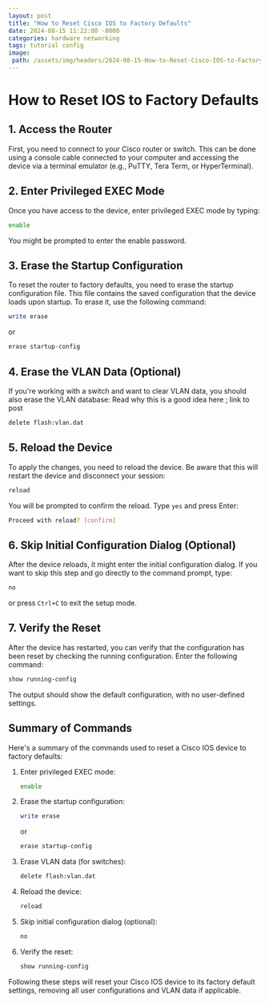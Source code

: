 ```yaml
---
layout: post
title: "How to Reset Cisco IOS to Factory Defaults"
date: 2024-08-15 11:22:00 -0000
categories: hardware networking
tags: tutorial config
image:
 path: /assets/img/headers/2024-08-15-How-to-Reset-Cisco-IOS-to-Factory-Defaults.webp
---
```



# How to Reset IOS to Factory Defaults

## 1. Access the Router
First, you need to connect to your Cisco router or switch. This can be done using a console cable connected to your computer and accessing the device via a terminal emulator (e.g., PuTTY, Tera Term, or HyperTerminal).

## 2. Enter Privileged EXEC Mode
Once you have access to the device, enter privileged EXEC mode by typing:

```sh
enable
```

You might be prompted to enter the enable password.

## 3. Erase the Startup Configuration
To reset the router to factory defaults, you need to erase the startup configuration file. This file contains the saved configuration that the device loads upon startup. To erase it, use the following command:

```sh
write erase
```

or

```sh
erase startup-config
```

## 4. Erase the VLAN Data (Optional)
If you're working with a switch and want to clear VLAN data, you should also erase the VLAN database: Read why this is a good idea here ; link to post

```sh
delete flash:vlan.dat
```

## 5. Reload the Device
To apply the changes, you need to reload the device. Be aware that this will restart the device and disconnect your session:

```sh
reload
```

You will be prompted to confirm the reload. Type `yes` and press Enter:

```sh
Proceed with reload? [confirm]
```

## 6. Skip Initial Configuration Dialog (Optional)
After the device reloads, it might enter the initial configuration dialog. If you want to skip this step and go directly to the command prompt, type:

```sh
no
```

or press `Ctrl+C` to exit the setup mode.

## 7. Verify the Reset
After the device has restarted, you can verify that the configuration has been reset by checking the running configuration. Enter the following command:

```sh
show running-config
```

The output should show the default configuration, with no user-defined settings.

## Summary of Commands
Here's a summary of the commands used to reset a Cisco IOS device to factory defaults:

1. Enter privileged EXEC mode:
    ```sh
    enable
    ```

2. Erase the startup configuration:
    ```sh
    write erase
    ```
    or
    ```sh
    erase startup-config
    ```

3. Erase VLAN data (for switches):
    ```sh
    delete flash:vlan.dat
    ```

4. Reload the device:
    ```sh
    reload
    ```

5. Skip initial configuration dialog (optional):
    ```sh
    no
    ```

6. Verify the reset:
    ```sh
    show running-config
    ```

Following these steps will reset your Cisco IOS device to its factory default settings, removing all user configurations and VLAN data if applicable.
